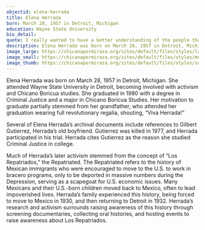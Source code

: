 ```yaml
---
objectid: elena-herrada
title: Elena Herrada
born: March 28, 1957 in Detroit, Michigan
education: Wayne State University
bio_detail:
quote: I really wanted to have a better understanding of the people that I had grown up around and the systems that I had seen oppress people.
description: Elena Herrada was born on March 28, 1957 in Detroit, Michigan. She attended Wayne State University in Detroit, becoming involved with activism and Chicano Boricua studies. She graduated in 1980 with a degree in Criminal Justice and a major in Chicano Boricua Studies. Her motivation to graduate partially stemmed from her grandfather, who attended her graduation wearing full revolutionary regalia, shouting, “Viva Herrada!”
image_large: https://chicanapormiraza.org/sites/default/files/styles/large/public/elenaprofile.jpg
image_small: https://chicanapormiraza.org/sites/default/files/styles/medium/public/elenaprofile.jpg
image_thumb: https://chicanapormiraza.org/sites/default/files/styles/square_thumbnail/public/elenaprofile.jpg
---
```


Elena Herrada was born on March 28, 1957 in Detroit, Michigan. She attended Wayne State University in Detroit, becoming involved with activism and Chicano Boricua studies. She graduated in 1980 with a degree in Criminal Justice and a major in Chicano Boricua Studies. Her motivation to graduate partially stemmed from her grandfather, who attended her graduation wearing full revolutionary regalia, shouting, “Viva Herrada!”

Several of Elena Herrada’s archival documents include references to Gilbert Gutierrez, Herrada’s old boyfriend. Gutierrez was killed in 1977, and Herrada participated in his trial. Herrada cites Gutierrez as the reason she studied Criminal Justice in college.

Much of Herrada’s later activism stemmed from the concept of “Los Repatriados,” the Repatriated. The Repatriated refers to the history of Mexican immigrants who were encouraged to move to the U.S. to work in bracero programs, only to be deported in massive numbers during the Depression, serving as a scapegoat for U.S. economic issues. Many Mexicans and their U.S.-born children moved back to Mexico, often to lead impoverished lives. Herrada’s family experienced this history, being forced to move to Mexico in 1930, and then returning to Detroit in 1932. Herrada’s research and activism surrounds raising awareness of this history through screening documentaries, collecting oral histories, and hosting events to raise awareness about Los Repatriados.

